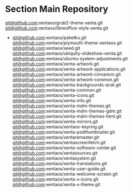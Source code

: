 # Section Main Repository
git@github.com:xentaos/grub2-theme-xenta.git  
git@github.com:xentaos/libreoffice-style-xenta.git  
 * git@github.com:xentaos/paketku.git  
git@github.com:xentaos/plymouth-theme-xentaos.git  
git@github.com:xentaos/seed.git  
git@github.com:xentaos/ubiquity-slideshow-xenta.git  
git@github.com:xentaos/ubuntu-system-adjustments.git  
git@github.com:xentaos/xenta-artwork.git  
git@github.com:xentaos/xenta-artwork-applications.git  
git@github.com:xentaos/xenta-artwork-cinnamon.git  
git@github.com:xentaos/xenta-artwork-common.git  
git@github.com:xentaos/xenta-backgrounds-arok.git  
git@github.com:xentaos/xenta-common.git  
git@github.com:xentaos/xenta-icons.git  
git@github.com:xentaos/xenta-info.git  
git@github.com:xentaos/xenta-mdm-themes.git  
git@github.com:xentaos/xenta-mdm-themes-gdm.git  
git@github.com:xentaos/xenta-mdm-themes-html.git  
git@github.com:xentaos/xenta-mirrors.git  
git@github.com:xentaos/xentaos-keyring.git  
git@github.com:xentaos/xenta-psdthumbnailer.git  
git@github.com:xentaos/xentaremaster.git  
git@github.com:xentaos/xentascreenfetch.git  
git@github.com:xentaos/xenta-software-center.git  
git@github.com:xentaos/xentasources.git  
git@github.com:xentaos/xentasystem.git  
git@github.com:xentaos/xenta-translations.git  
git@github.com:xentaos/xenta-user-guide.git  
git@github.com:xentaos/xenta-welcome-screen.git  
git@github.com:xentaos/xenta-x-icons.git  
git@github.com:xentaos/xenta-x-theme.git  
